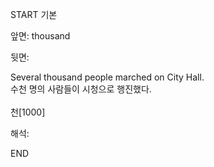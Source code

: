 START
기본

앞면:
thousand


뒷면:
<div>Several thousand people marched on City Hall. </div><div><div>수천 명의 사람들이 시청으로 행진했다.</div></div><div><br></div><div>천[1000]</div>


해석:
<!--ID: 1746614454844-->
END